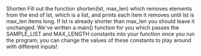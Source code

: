 Shorten
Fill out the function shorten(lst, max_len) which removes elements from the end of lst, which is a list, and prints each item it removes until lst is max_len items long. If lst is already shorter than max_len you should leave it unchanged. We've written a main() function for you which passes the SAMPLE_LIST and MAX_LENGTH constants into your function once you run the program; you can change the values of these constants to play around with different inputs!

